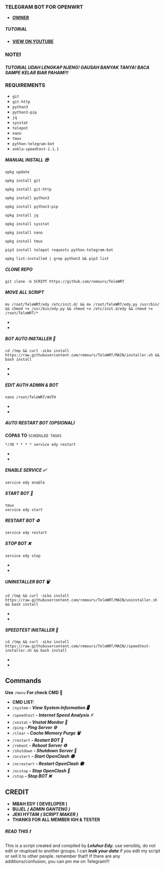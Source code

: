 ### TELEGRAM BOT FOR OPENWRT

* [**OWNER**](https://t.me/kangbacox)

##### TUTORIAL
* [**VIEW ON YOUTUBE**](https://youtu.be/4zhOv0Ke_Vs?si=B2qRDOyYifILzSur)


### NOTE❗
***TUTORIAL UDAH LENGKAP NJENG! GAUSAH BANYAK TANYA! BACA SAMPE KELAR BIAR PAHAM!!!***


### REQUIREMENTS

* `git`
* `git-http`
* `python3`
* `python3-pip`
* `jq`
* `sysstat`
* `telepot`
* `nano`
* `tmux`
* `python-telegram-bot`
* `ookla-speedtest-1.1.1`



##### MANUAL INSTALL 😎
```
opkg update
```

```
opkg install git
```

```
opkg install git-http
```

```
opkg install python3
```

```
opkg install python3-pip
```

```
opkg install jq
```

```
opkg install sysstat
```

```
opkg install nano
```

```
opkg install tmux
```

```
pip3 install telepot requests python-telegram-bot
```

```
opkg list-installed | grep python3 && pip3 list
```

##### CLONE REPO

```
git clone -b SCRIPT https://github.com/remours/TeleWRT
```

##### MOVE ALL SCRIPT

```
mv /root/TeleWRT/edy /etc/init.d/ && mv /root/TeleWRT/edy.py /usr/bin/ && chmod +x /usr/bin/edy.py && chmod +x /etc/init.d/edy && chmod +x /root/TeleWRT/*
```
*
*
##### BOT AUTO INSTALLER 🚀

```
cd /tmp && curl -sLko install https://raw.githubusercontent.com/remours/TeleWRT/MAIN/installer.sh && bash install
```
*
*
##### EDIT AUTH ADMIN & BOT
```
nano /root/TeleWRT/AUTH
```
*
*
##### AUTO RESTART BOT (OPSIONAL)
**COPAS TO** `SCHEDULED TASKS`
```
*/30 * * * * service edy restart
```
*
*
##### ENABLE SERVICE ✅

```
service edy enable
```

##### START BOT 🚀

```
tmux
service edy start

```

##### RESTART BOT ♻️

```
service edy restart
```

##### STOP BOT ❌

```
service edy stop
```
*
*

##### UNINSTALLER BOT 🗑️

```
cd /tmp && curl -sLko install https://raw.githubusercontent.com/remours/TeleWRT/MAIN/uninstaller.sh && bash install
```

*
*


##### SPEEDTEST INSTALLER 🚀

```
cd /tmp && curl -sLko install https://raw.githubusercontent.com/remours/TeleWRT/MAIN//speedtest-installer.sh && bash install
```

*
*


## Commands

**Use** `/menu` **For check CMD 📖**

 * **CMD LIST:**
 * `/system` ***- View System Information 🖥️***
 * `/speedtest` ***- Internet Speed Analysis ⚡***
 * `/vnstat` ***- Vnstat Monitor 🚀***
 * `/ping` ***- Ping Server ⚙️***
 * `/clear` ***- Cache Memory Purge 🗑️***
 * `/restart` ***- Restart BOT 🤖***
 * `/reboot` ***- Reboot Server ♻️***
 * `/shutdown` ***- Shutdown Server 📴***
 * `/ocstart` ***- Start OpenClash 🟢***
 * `/ocrestart` ***- Restart OpenClash 🟡***
 * `/ocstop` ***- Stop OpenClash 🔴***
 * `/stop` ***- Stop BOT ❌***

## CREDIT

* **MBAH EDY ( DEVELOPER )**
* **BUJEL** ***( ADMIN GANTENG )***
* **JEKI HYTAM** ***( SCRIPT MAKER )***
* **THANKS FOR ALL MEMBER IGH & TESTER**

##### READ THIS ❗
This is a script created and compiled by ***Leluhur Edy.*** use sensibly, do not edit or reupload to another groups. I can ***leak your data*** if you edit my script or sell it to other people.  remember that!! If there are any additions/confusion, you can pm me on Telegram!!!

